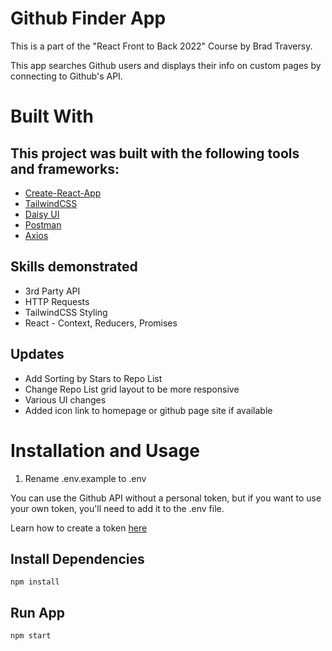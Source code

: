 # Github Finder App

This is a part of the "React Front to Back 2022" Course by Brad Traversy.

This app searches Github users and displays their info on custom pages by connecting to Github's API.

# Built With

## This project was built with the following tools and frameworks:
* [Create-React-App](https://create-react-app.dev/)
* [TailwindCSS](https://tailwindcss.com/)
* [Daisy UI](https://daisyui.com/)
* [Postman](https://www.postman.com/)
* [Axios](https://www.npmjs.com/package/axios/)

## Skills demonstrated
* 3rd Party API
* HTTP Requests
* TailwindCSS Styling
* React - Context, Reducers, Promises

## Updates
* Add Sorting by Stars to Repo List
* Change Repo List grid layout to be more responsive
* Various UI changes
* Added icon link to homepage or github page site if available

# Installation and Usage
1. Rename .env.example to .env

You can use the Github API without a personal token, but if you want to use your own token, you'll need to add it to the .env file.

Learn how to create a token [here](https://docs.github.com/en/authentication/keeping-your-account-and-data-secure/creating-a-personal-access-token)

## Install Dependencies
```node
npm install
```

## Run App
```node
npm start
```